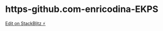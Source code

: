 # https-github.com-enricodina-EKPS

[Edit on StackBlitz ⚡️](https://stackblitz.com/edit/nativescript-stackblitz-templates-bb7qma)